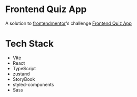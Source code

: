 # Frontend Quiz App

A solution to [frontendmentor](https://www.frontendmentor.io)'s challenge [Frontend Quiz App](https://www.frontendmentor.io/challenges/frontend-quiz-app-BE7xkzXQnU)

# Tech Stack

- Vite
- React
- TypeScript
- zustand
- StoryBook
- styled-components
- Sass
